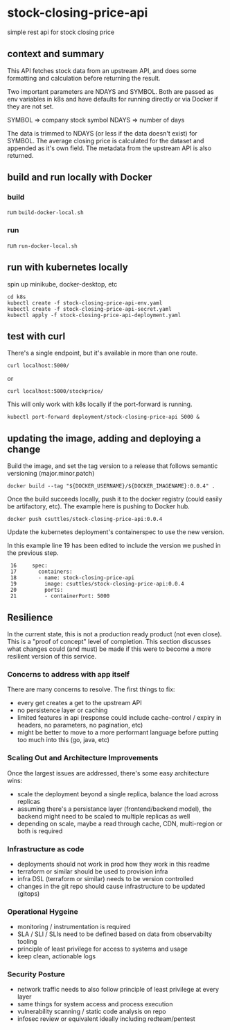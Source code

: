 # stock-closing-price-api

simple rest api for stock closing price

## context and summary

This API fetches stock data from an upstream API, and does some formatting and calculation before returning the result.

Two important parameters are NDAYS and SYMBOL. Both are passed as env variables in k8s and have defaults for running directly or via Docker if they are not set.

SYMBOL => company stock symbol
NDAYS => number of days

The data is trimmed to NDAYS (or less if the data doesn't exist) for SYMBOL. The average closing price is calculated for the dataset and appended as it's own field.
The metadata from the upstream API is also returned.

## build and run locally with Docker

### build

run `build-docker-local.sh`

### run

run `run-docker-local.sh`

## run with kubernetes locally

spin up minikube, docker-desktop, etc

```
cd k8s
kubectl create -f stock-closing-price-api-env.yaml
kubectl create -f stock-closing-price-api-secret.yaml
kubectl apply -f stock-closing-price-api-deployment.yaml
```
## test with curl

There's a single endpoint, but it's available in more than one route.

```
curl localhost:5000/
```

or

```
curl localhost:5000/stockprice/
```

This will only work with k8s locally if the port-forward is running.

```
kubectl port-forward deployment/stock-closing-price-api 5000 &
```

## updating the image, adding and deploying a change

Build the image, and set the tag version to a release that follows semantic versioning (major.minor.patch)
```
docker build --tag "${DOCKER_USERNAME}/${DOCKER_IMAGENAME}:0.0.4" .
```

Once the build succeeds locally, push it to the docker registry (could easily be artifactory, etc).
The example here is pushing to Docker hub.
```
docker push csuttles/stock-closing-price-api:0.0.4
```

Update the kubernetes deployment's containerspec to use the new version.

In this example line 19 has been edited to include the version we pushed in the previous step.
```
 16     spec:
 17       containers:
 18       - name: stock-closing-price-api
 19         image: csuttles/stock-closing-price-api:0.0.4
 20         ports:
 21         - containerPort: 5000
```


## Resilience

In the current state, this is not a production ready product (not even close).
This is a "proof of concept" level of completion. This section discusses what changes could (and must) be made if this were to become a more resilient version of this service.

### Concerns to address with app itself

There are many concerns to resolve. The first things to fix:

* every get creates a get to the upstream API
* no persistence layer or caching
* limited features in api (response could include cache-control / expiry in headers, no parameters, no pagination, etc)
* might be better to move to a more performant language before putting too much into this (go, java, etc)

### Scaling Out and Architecture Improvements

Once the largest issues are addressed, there's some easy architecture wins:

* scale the deployment beyond a single replica, balance the load across replicas
* assuming there's a persistance layer (frontend/backend model), the backend might need to be scaled to multiple replicas as well
* depending on scale, maybe a read through cache, CDN, multi-region or both is required

### Infrastructure as code

* deployments should not work in prod how they work in this readme
* terraform or similar should be used to provision infra
* infra DSL (terraform or similar) needs to be version controlled
* changes in the git repo should cause infrastructure to be updated (gitops)

### Operational Hygeine 

* monitoring / instrumentation is required
* SLA / SLI / SLIs need to be defined based on data from observabilty tooling
* principle of least privilege for access to systems and usage
* keep clean, actionable logs

### Security Posture

* network traffic needs to also follow principle of least privilege at every layer
* same things for system access and process execution
* vulnerability scanning / static code analysis on repo
* infosec review or equivalent ideally including redteam/pentest
